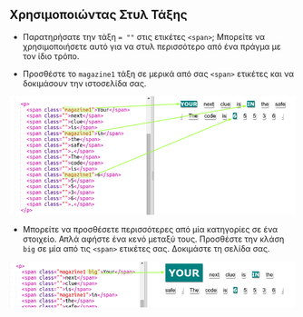 ## Χρησιμοποιώντας Στυλ Τάξης

+ Παρατηρήσατε την τάξη `= ""` στις ετικέτες `<span>`; Μπορείτε να χρησιμοποιήσετε αυτό για να στυλ περισσότερο από ένα πράγμα με τον ίδιο τρόπο.

+ Προσθέστε το `magazine1` τάξη σε μερικά από σας `<span>` ετικέτες και να δοκιμάσουν την ιστοσελίδα σας.

![screenshot](images/letter-magazine1.png)

+ Μπορείτε να προσθέσετε περισσότερες από μία κατηγορίες σε ένα στοιχείο. Απλά αφήστε ένα κενό μεταξύ τους. Προσθέστε την κλάση `big` σε μία από τις `<span>` ετικέτες σας. Δοκιμάστε τη σελίδα σας. 

![screenshot](images/letter-big.png)